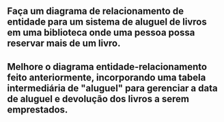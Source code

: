 ## Faça um diagrama de relacionamento de entidade para um sistema de aluguel de livros em uma biblioteca onde uma pessoa possa reservar mais de um livro.


## Melhore o diagrama entidade-relacionamento feito anteriormente, incorporando uma tabela intermediária de "aluguel" para gerenciar a data de aluguel e devolução dos livros a serem emprestados.
